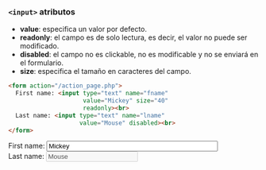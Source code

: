### `<input>` atributos

- **value**: especifica un valor por defecto.
- **readonly**: el campo es de solo lectura, es decir, el valor no puede ser modificado.
- **disabled**: el campo no es clickable, no es modificable y no se enviará en el formulario.
- **size**: especifica el tamaño en caracteres del campo.

````HTML
<form action="/action_page.php">
  First name: <input type="text" name="fname" 
                     value="Mickey" size="40" 
                     readonly><br>
  Last name: <input type="text" name="lname" 
                    value="Mouse" disabled><br>
</form>
````


<form action="/action_page.php">
  First name: <input type="text" name="firstname" value="Mickey" readonly size="40"><br>
  Last name: <input type="text" name="lastname" value="Mouse" disabled><br>
</form>
